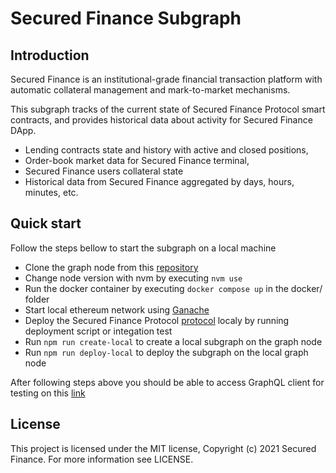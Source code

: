 # Secured Finance Subgraph

## Introduction

Secured Finance is an institutional-grade financial transaction platform with automatic collateral management and mark-to-market mechanisms.

This subgraph tracks of the current state of Secured Finance Protocol smart contracts, and provides historical data about activity for Secured Finance DApp.

* Lending contracts state and history with active and closed positions,
* Order-book market data for Secured Finance terminal,
* Secured Finance users collateral state
* Historical data from Secured Finance aggregated by days, hours, minutes, etc.

## Quick start

Follow the steps bellow to start the subgraph on a local machine

* Clone the graph node from this [repository](https://github.com/graphprotocol/graph-node)
* Change node version with nvm by executing `nvm use`
* Run the docker container by executing `docker compose up` in the docker/ folder
* Start local ethereum network using [Ganache](https://github.com/trufflesuite/ganache)
* Deploy the Secured Finance Protocol [protocol](https://github.com/Secured-Finance/smart-contracts) localy by running deployment script or integation test
* Run `npm run create-local` to create a local subgraph on the graph node 
* Run `npm run deploy-local` to deploy the subgraph on the local graph node

After following steps above you should be able to access GraphQL client for testing on this [link](http://127.0.0.1:8000/subgraphs/name/bahadylbekov/secured-finance-protocol)

## License

This project is licensed under the MIT license, Copyright (c) 2021 Secured Finance. For more information see LICENSE.
